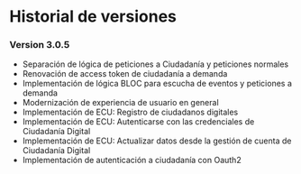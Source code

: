 Historial de versiones
======

### Version 3.0.5
* Separación de lógica de peticiones a Ciudadanía y peticiones normales
* Renovación de access token de ciudadanía a demanda
* Implementación de lógica BLOC para escucha de eventos y peticiones a demanda
* Modernización de experiencia de usuario en general
* Implementación de ECU: Registro de ciudadanos digitales
* Implementación de ECU: Autenticarse con las credenciales de Ciudadanía Digital
* Implementación de ECU: Actualizar datos desde la gestión de cuenta de Ciudadanía Digital
* Implementación de autenticación a ciudadanía con Oauth2